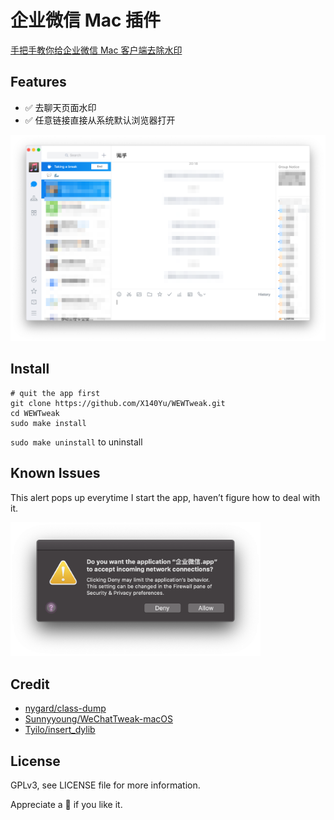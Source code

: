 # 企业微信 Mac 插件

[手把手教你给企业微信 Mac 客户端去除水印](https://zhaoxinyu.me/2018-11-24-crack-wew/)

## Features

- ✅ 去聊天页面水印
- ✅ 任意链接直接从系统默认浏览器打开

<img src="images/1.png" width="700"/>

## Install

```shell
# quit the app first
git clone https://github.com/X140Yu/WEWTweak.git
cd WEWTweak
sudo make install
```

`sudo make uninstall` to uninstall

## Known Issues

This alert pops up everytime I start the app, haven’t figure how to deal with it. 

<img src="images/3.png" width="400"/>

## Credit

- [nygard/class-dump](https://github.com/nygard/class-dump)
- [Sunnyyoung/WeChatTweak-macOS](https://github.com/Sunnyyoung/WeChatTweak-macOS)
- [Tyilo/insert_dylib](https://github.com/Tyilo/insert_dylib)

## License

GPLv3, see LICENSE file for more information.

Appreciate a 🌟 if you like it. 
